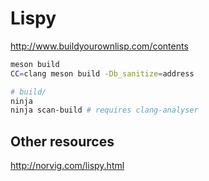 # Lispy

http://www.buildyourownlisp.com/contents


```bash
meson build
CC=clang meson build -Db_sanitize=address

# build/
ninja
ninja scan-build # requires clang-analyser
```

## Other resources

http://norvig.com/lispy.html
